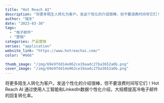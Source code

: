 ```yaml
---
title: "Hot Reach AI"
description: "将更多陌生人转化为客户。发送个性化的介绍很棒，但不要浪费时间写它们！Hot Reach AI 通过使用人工智能和Link"
author: "瑞东"
date: "2023-03-30"
tags:
  - "电子邮件"
  - "营销"
categories: 产品营销
series: "application"
website_link: "https://www.hotreachai.com/"
color: "#666"

thumb_image: "/img/69e9fdd14e062ce19aadc27ba3652a0b.png"
cover_image: "/img/69e9fdd14e062ce19aadc27ba3652a0b.png"
---
```


将更多陌生人转化为客户。发送个性化的介绍很棒，但不要浪费时间写它们！Hot Reach AI 通过使用人工智能和LinkedIn数据个性化介绍，大规模提高冷电子邮件的回复转化率。